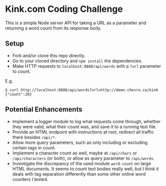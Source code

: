 # Kink.com Coding Challenge

This is a simple Node server API for taking a URL as a parameter and returning a word count from its response body.

## Setup
* Fork and/or clone this repo directly.
* Go to your cloned directory and `npm install` the dependencies.
* Make HTTP requests to `localhost:8888/api/words` with a `?url` parameter to count.

E.g.

```shell
$ curl http://localhost:8888/api/words?url=http://demo.chevro.co/kink
{"count":20}
```

## Potential Enhancements
* Implement a logger module to log what requests come through, whether they were valid, what their count was, and save it to a running text file.
* Provide an HTML endpoint with instructions at root, redirect all traffic there besides `/api/*`.
* Allow more query parameters, such as only including or excluding certain tags in count.
* Implement a character count as well, maybe at `/api/chars` or `/api/characters` (or both), or allow as query parameter to `/api/words`.
* Investigate the discrepancy of the used module `word-count` on large HTML documents. It seems to count text bodies really well, but I think it deals with tag separation differently than some other online word counters I tested.
